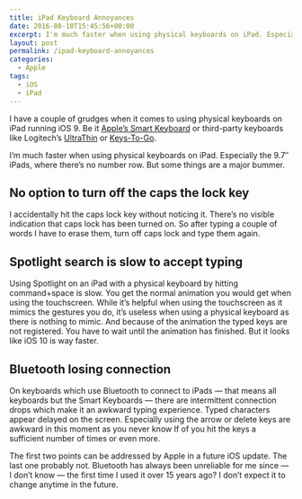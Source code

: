 ```yaml
---
title: iPad Keyboard Annoyances
date: 2016-08-10T15:45:56+00:00
excerpt: I'm much faster when using physical keyboards on iPad. Especially the 9.7" iPads, where there's no number row. But some things are annoying.
layout: post
permalink: /ipad-keyboard-annoyances
categories:
  - Apple
tags:
  - iOS
  - iPad
---
```

I have a couple of grudges when it comes to using physical keyboards on iPad running iOS 9. Be it [Apple’s Smart Keyboard](https://www.apple.com/smart-keyboard/) or third-party keyboards like Logitech’s [UltraThin](https://www.logitech.com/en-us/product/ultrathin-keyboard-ipad) or [Keys-To-Go](https://www.logitech.com/en-us/product/keys-to-go).

I’m much faster when using physical keyboards on iPad. Especially the 9.7″ iPads, where there’s no number row. But some things are a major bummer.

## No option to turn off the caps the lock key

I accidentally hit the caps lock key without noticing it. There’s no visible indication that caps lock has been turned on. So after typing a couple of words I have to erase them, turn off caps lock and type them again.

## Spotlight search is slow to accept typing

Using Spotlight on an iPad with a physical keyboard by hitting command+space is slow. You get the normal animation you would get when using the touchscreen. While it’s helpful when using the touchscreen as it mimics the gestures you do, it’s useless when using a physical keyboard as there is nothing to mimic. And because of the animation the typed keys are not registered. You have to wait until the animation has finished. But it looks like iOS 10 is way faster.

## Bluetooth losing connection

On keyboards which use Bluetooth to connect to iPads — that means all keyboards but the Smart Keyboards — there are intermittent connection drops which make it an awkward typing experience. Typed characters appear delayed on the screen. Especially using the arrow or delete keys are awkward in this moment as you never know If of you hit the keys a sufficient number of times or even more.

The first two points can be addressed by Apple in a future iOS update. The last one probably not. Bluetooth has always been unreliable for me since — I don’t know — the first time I used it over 15 years ago? I don’t expect it to change anytime in the future.
